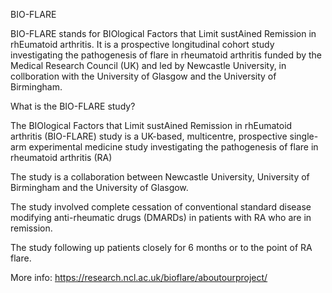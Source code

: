 BIO-FLARE

BIO-FLARE stands for BIOlogical Factors that Limit sustAined Remission in rhEumatoid arthritis. It is a prospective longitudinal cohort study investigating the pathogenesis of flare in rheumatoid arthritis funded by the Medical Research Council (UK) and led by Newcastle University, in collboration with the University of Glasgow and the University of Birmingham.




What is the BIO-FLARE study?

The BIOlogical Factors that Limit sustAined Remission in rhEumatoid arthritis (BIO-FLARE) study is a UK-based, multicentre, prospective single-arm experimental medicine study investigating the pathogenesis of flare in rheumatoid arthritis (RA)

The study is a collaboration between Newcastle University, University of Birmingham and the University of Glasgow.

The study involved complete cessation of conventional standard disease modifying anti-rheumatic drugs (DMARDs) in patients with RA who are in remission.

The study following up patients closely for 6 months or to the point of RA flare.






More info: https://research.ncl.ac.uk/bioflare/aboutourproject/
